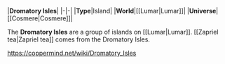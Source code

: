 |**Dromatory Isles**|
|-|-|
|**Type**|Island|
|**World**|[[Lumar\|Lumar]]|
|**Universe**|[[Cosmere\|Cosmere]]|

The **Dromatory Isles** are a group of islands on [[Lumar\|Lumar]].
[[Zapriel tea\|Zapriel tea]] comes from the Dromatory Isles.



https://coppermind.net/wiki/Dromatory_Isles